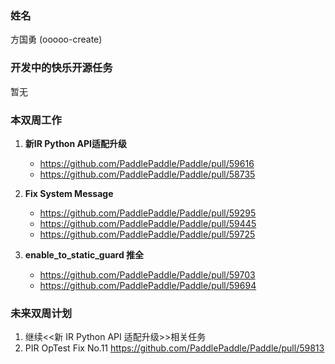 ### 姓名

方国勇 (ooooo-create)

### 开发中的快乐开源任务

暂无

### 本双周工作

1. **新IR Python API适配升级**

   - https://github.com/PaddlePaddle/Paddle/pull/59616
   - https://github.com/PaddlePaddle/Paddle/pull/58735

2. **Fix System Message**

   - https://github.com/PaddlePaddle/Paddle/pull/59295
   - https://github.com/PaddlePaddle/Paddle/pull/59445
   - https://github.com/PaddlePaddle/Paddle/pull/59725

3. **enable_to_static_guard 推全**

   - https://github.com/PaddlePaddle/Paddle/pull/59703
   - https://github.com/PaddlePaddle/Paddle/pull/59694

### 未来双周计划

1. 继续<<新 IR Python API 适配升级>>相关任务
2. PIR OpTest Fix No.11 https://github.com/PaddlePaddle/Paddle/pull/59813
